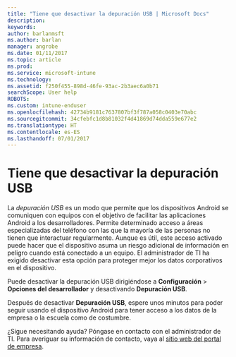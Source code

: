 ```yaml
---
title: "Tiene que desactivar la depuración USB | Microsoft Docs"
description: 
keywords: 
author: barlanmsft
ms.author: barlan
manager: angrobe
ms.date: 01/11/2017
ms.topic: article
ms.prod: 
ms.service: microsoft-intune
ms.technology: 
ms.assetid: f250f455-898d-46fe-93ac-2b3aec6a0b71
searchScope: User help
ROBOTS: 
ms.custom: intune-enduser
ms.openlocfilehash: 42734b9181c7637807bf3f787a058c0403e70abc
ms.sourcegitcommit: 34cfebfc1d8b81032f4d41869d74dda559e677e2
ms.translationtype: HT
ms.contentlocale: es-ES
ms.lasthandoff: 07/01/2017
---
```

# <a name="you-need-to-turn-off-usb-debugging"></a>Tiene que desactivar la depuración USB

La _depuración USB_ es un modo que permite que los dispositivos Android se comuniquen con equipos con el objetivo de facilitar las aplicaciones Android a los desarrolladores. Permite determinado acceso a áreas especializadas del teléfono con las que la mayoría de las personas no tienen que interactuar regularmente. Aunque es útil, este acceso activado puede hacer que el dispositivo asuma un riesgo adicional de información en peligro cuando está conectado a un equipo. El administrador de TI ha exigido desactivar esta opción para proteger mejor los datos corporativos en el dispositivo.

Puede desactivar la depuración USB dirigiéndose a **Configuración** > **Opciones del desarrollador** y desactivando **Depuración USB**.

Después de desactivar **Depuración USB**, espere unos minutos para poder seguir usando el dispositivo Android para tener acceso a los datos de la empresa o la escuela como de costumbre.

¿Sigue necesitando ayuda? Póngase en contacto con el administrador de TI. Para averiguar su información de contacto, vaya al [sitio web del portal de empresa](http://portal.manage.microsoft.com).
